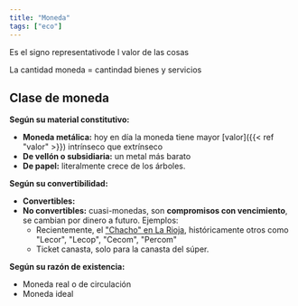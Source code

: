 ```yaml
---
title: "Moneda"
tags: ["eco"]
---
```

Es el signo representativode l valor de las cosas

La cantidad moneda = cantindad bienes y servicios

## Clase de moneda

**Según su material constitutivo:**
- **Moneda metálica:** hoy en día la moneda tiene mayor [valor]({{< ref "valor" >}}) intrínseco que extrínseco
- **De vellón o subsidiaria:** un metal más barato
- **De papel:** literalmente crece de los árboles.

**Según su convertibilidad:**
- **Convertibles:**
- **No convertibles:** cuasi-monedas, son **compromisos con vencimiento**, se cambian por dinero a futuro. Ejemplos:
	- Recientemente, el ["Chacho" en La Rioja](https://www.infobae.com/politica/2024/10/17/billetes-de-colores-brillantes-una-agencia-internacional-analizo-el-uso-de-chachos-en-la-rioja-una-provincia-en-default/), históricamente otros como "Lecor", "Lecop", "Cecom", "Percom"
	- Ticket canasta, solo para la canasta del súper.

**Según su razón de existencia:**
- Moneda real o de circulación
- Moneda ideal